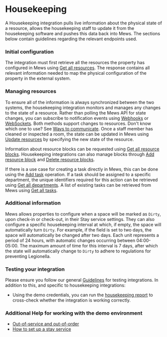 # Housekeeping

A Housekeeping integration pulls live information about the physical state of a resource, allows the housekeeping staff to update it from the housekeeping software and pushes this data back into Mews. The sections below contain guidelines regarding the relevant endpoints used.

### Initial configuration

The integration must first retrieve all the resources the property has configured in Mews using [Get all resources](../operations/resources.md#get-all-resources). The response contains all relevant information needed to map the physical configuration of the property in the external system. 

### Managing resources 

To ensure all of the information is always synchronized between the two systems, the housekeeping integration monitors and manages any changes to the state of a resource.
Rather than polling the Mews API for state changes, you can subscribe to notification events using [Webhooks](../webhooks/README.md) or [WebSockets](../websockets/README.md).
Both methods support changes to resources. Don't know which one to use? See [Ways to communicate](../guidelines/communicate.md).
Once a staff member has cleaned or inspected a room, the state can be updated in Mews using [Update resources](../operations/resources.md#update-resources) by specifying the new state of the resource. 

Information about resource blocks can be requested using [Get all resource blocks](../operations/resourceblocks.md#get-all-resource-blocks). Housekeeping integrations can also manage blocks through [Add resource block](../operations/resourceblocks.md#add-resource-block) and [Delete resource blocks](../operations/resourceblocks.md#delete-resource-blocks).

If there is a use case for creating a task directly in Mews, this can be done using the [Add task](../operations/tasks.md#add-task) operation.
If a task should be assigned to a specific department, the unique identifiers required for this action can be retrieved using [Get all departments](../operations/departments.md#get-all-departments). A list of existing tasks can be retrieved from Mews using [Get all tasks](../operations/tasks.md#get-all-tasks).

### Additional information

Mews allows properties to configure when a space will be marked as `Dirty`, upon check-in or check-out, in their Stay service settings. They can also configure a specific housekeeping interval at which, if empty, the space will automatically turn `Dirty`. For example, if the field is set to two days, the space will automatically be changed after two days. Each unit represents a period of 24 hours, with automatic changes occurring between 04:00-05:00. The maximum amount of time for this interval is 7 days, after which the state will automatically change to `Dirty` to adhere to regulations for preventing Legionella.

### Testing your integration

Please ensure you follow our general [Guidelines](../guidelines/README.md) for testing integrations. In addition to this, and specific to housekeeping integrations:

* Using the demo credentials, you can run the [housekeeping report](https://help.mews.com/s/article/space-status-report?language=en_US) to cross-check whether the integration is working correctly.

### Additional Help for working with the demo environment

- [Out-of-service and out-of-order](https://help.mews.com/s/article/what-are-house-use-out-of-service-and-out-of-order-features?language=en_US)
- [How to set up a stay service](https://help.mews.com/s/article/set-up-a-bookable-service?language=en_US)
